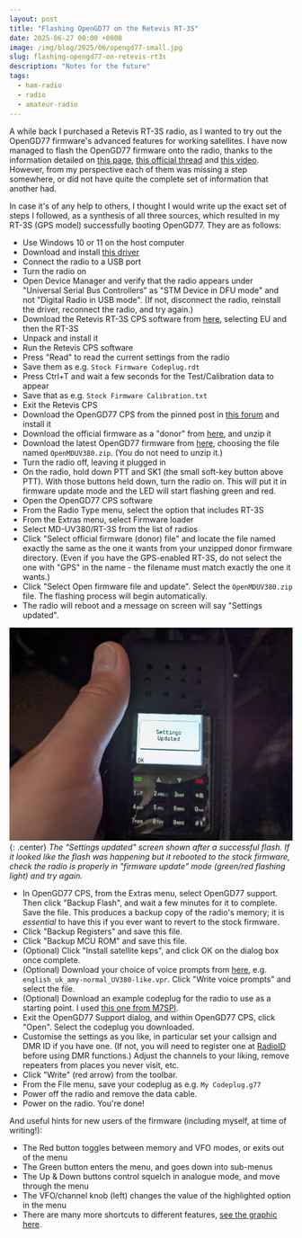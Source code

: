 ```yaml
---
layout: post
title: "Flashing OpenGD77 on the Retevis RT-3S"
date: 2025-06-27 00:00 +0000
image: /img/blog/2025/06/opengd77-small.jpg
slug: flashing-opengd77-on-retevis-rt3s
description: "Notes for the future"
tags:
  - ham-radio
  - radio
  - amateur-radio
---
```


A while back I purchased a Retevis RT-3S radio, as I wanted to try out the OpenGD77 firmware's advanced features for working satellites. I have now managed to flash the OpenGD77 firmware onto the radio, thanks to the information detailed on [this page](https://scottyau.blogspot.com/2024/06/installing-opengd77-on-retevis-rt3s.html?m=1), [this official thread](https://www.opengd77.com/viewtopic.php?f=19&t=2380) and [this video](https://www.youtube.com/watch?v=65SEEGfYz4M). However, from my perspective each of them was missing a step somewhere, or did not have quite the complete set of information that another had.

In case it's of any help to others, I thought I would write up the exact set of steps I followed, as a synthesis of all three sources, which resulted in my RT-3S (GPS model) successfully booting OpenGD77. They are as follows:

- Use Windows 10 or 11 on the host computer
- Download and install [this driver](https://www.opengd77.com/downloads/drivers/Dfuse_3.0.6_drivers.zip)
- Connect the radio to a USB port
- Turn the radio on
- Open Device Manager and verify that the radio appears under "Universal Serial Bus Controllers" as "STM Device in DFU mode" and not "Digital Radio in USB mode". (If not, disconnect the radio, reinstall the driver, reconnect the radio, and try again.)
- Download the Retevis RT-3S CPS software from [here](https://www.retevis.com/resources-center), selecting EU and then the RT-3S
- Unpack and install it
- Run the Retevis CPS software
- Press "Read" to read the current settings from the radio
- Save them as e.g. `Stock Firmware Codeplug.rdt`
- Press Ctrl+T and wait a few seconds for the Test/Calibration data to appear
- Save that as e.g. `Stock Firmware Calibration.txt`
- Exit the Retevis CPS
- Download the OpenGD77 CPS from the pinned post in [this forum](https://www.opengd77.com/viewforum.php?f=12) and install it
- Download the official firmware as a "donor" from [here](https://www.passion-radio.com/index.php?controller=attachment&id_attachment=760), and unzip it
- Download the latest OpenGD77 firmware from [here](https://www.passion-radio.com/index.php?controller=attachment&id_attachment=760), choosing the file named `OpenMDUV380.zip`. (You do not need to unzip it.)
- Turn the radio off, leaving it plugged in
- On the radio, hold down PTT and SK1 (the small soft-key button above PTT). With those buttons held down, turn the radio on. This will put it in firmware update mode and the LED will start flashing green and red.
- Open the OpenGD77 CPS software
- From the Radio Type menu, select the option that includes RT-3S
- From the Extras menu, select Firmware loader
- Select MD-UV380/RT-3S from the list of radios
- Click "Select official firmware (donor) file" and locate the file named exactly the same as the one it wants from your unzipped donor firmware directory. (Even if you have the GPS-enabled RT-3S, do not select the one with "GPS" in the name - the filename must match exactly the one it wants.)
- Click "Select Open firmware file and update". Select the `OpenMDUV380.zip` file. The flashing process will begin automatically.
- The radio will reboot and a message on screen will say "Settings updated".

![RT-3S running OpenGD77 firmware, showing the "Settings updated" screen](/img/blog/2025/06/opengd77.jpg){: .center}
*The "Settings updated" screen shown after a successful flash. If it looked like the flash was happening but it rebooted to the stock firmware, check the radio is properly in "firmware update" mode (green/red flashing light) and try again.*

- In OpenGD77 CPS, from the Extras menu, select OpenGD77 support. Then click "Backup Flash", and wait a few minutes for it to complete. Save the file. This produces a backup copy of the radio's memory; it is *essential* to have this if you ever want to revert to the stock firmware.
- Click "Backup Registers" and save this file.
- Click "Backup MCU ROM" and save this file.
- (Optional) Click "Install satellite keps", and click OK on the dialog box once complete.
- (Optional) Download your choice of voice prompts from [here](https://www.opengd77.com/downloads/Voice_Prompts/Latest/), e.g. `english_uk_amy-normal_UV380-like.vpr`. Click "Write voice prompts" and select the file.
- (Optional) Download an example codeplug for the radio to use as a starting point. I used [this one from M7SPI](https://www.opengd77.com/downloads/Voice_Prompts/Latest/).
- Exit the OpenGD77 Support dialog, and within OpenGD77 CPS, click "Open". Select the codeplug you downloaded.
- Customise the settings as you like, in particular set your callsign and DMR ID if you have one. (If not, you will need to register one at [RadioID](https://radioid.net) before using DMR functions.) Adjust the channels to your liking, remove repeaters from places you never visit, etc.
- Click "Write" (red arrow) from the toolbar.
- From the File menu, save your codeplug as e.g. `My Codeplug.g77`
- Power off the radio and remove the data cable.
- Power on the radio. You're done!

And useful hints for new users of the firmware (including myself, at time of writing!):

- The Red button toggles between memory and VFO modes, or exits out of the menu
- The Green button enters the menu, and goes down into sub-menus
- The Up & Down buttons control squelch in analogue mode, and move through the menu
- The VFO/channel knob (left) changes the value of the highlighted option in the menu
- There are many more shortcuts to different features, [see the graphic here](https://www.opengd77.com/viewtopic.php?f=19&t=2962).